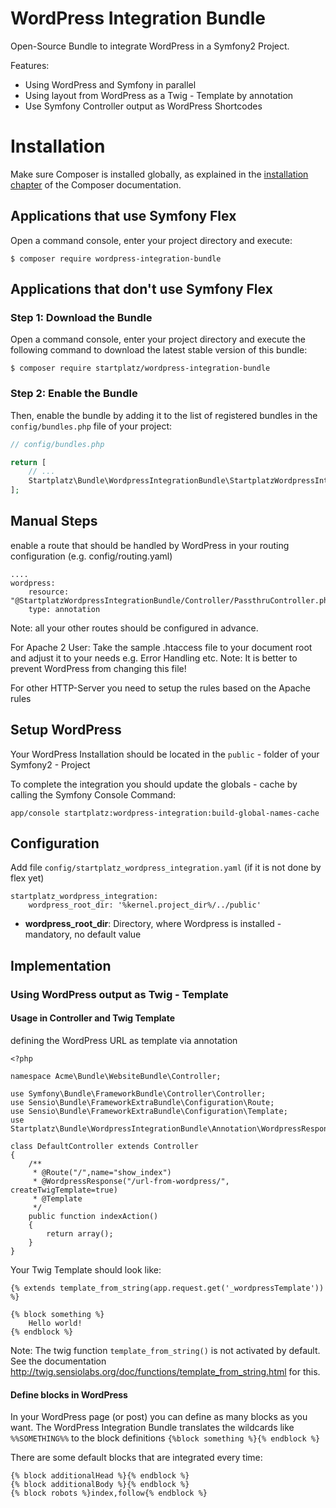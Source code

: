 WordPress Integration Bundle
============================

Open-Source Bundle to integrate WordPress in a Symfony2 Project.

Features:
* Using WordPress and Symfony in parallel
* Using layout from WordPress as a Twig - Template by annotation
* Use Symfony Controller output as WordPress Shortcodes


Installation
============

Make sure Composer is installed globally, as explained in the
[installation chapter](https://getcomposer.org/doc/00-intro.md)
of the Composer documentation.

Applications that use Symfony Flex
----------------------------------

Open a command console, enter your project directory and execute:

```console
$ composer require wordpress-integration-bundle
```

Applications that don't use Symfony Flex
----------------------------------------

### Step 1: Download the Bundle

Open a command console, enter your project directory and execute the
following command to download the latest stable version of this bundle:

```console
$ composer require startplatz/wordpress-integration-bundle
```

### Step 2: Enable the Bundle

Then, enable the bundle by adding it to the list of registered bundles
in the `config/bundles.php` file of your project:

```php
// config/bundles.php

return [
    // ...
    Startplatz\Bundle\WordpressIntegrationBundle\StartplatzWordpressIntegrationBundle::class => ['all' => true],
];
```

Manual Steps
------------

enable a route that should be handled by WordPress in your routing configuration (e.g. config/routing.yaml)

    ....
    wordpress:
        resource: "@StartplatzWordpressIntegrationBundle/Controller/PassthruController.php"
        type: annotation

Note: all your other routes should be configured in advance.

For Apache 2 User:
Take the sample .htaccess file to your document root and adjust it to your needs e.g. Error Handling etc.
Note: It is better to prevent WordPress from changing this file!

For other HTTP-Server you need to setup the rules based on the Apache rules

Setup WordPress
---------------
Your WordPress Installation should be located in the `public` - folder of your Symfony2 - Project

To complete the integration you should update the globals - cache by calling the Symfony Console Command:

    app/console startplatz:wordpress-integration:build-global-names-cache

Configuration
-------------

Add file `config/startplatz_wordpress_integration.yaml` (if it is not done by flex yet)

```
startplatz_wordpress_integration:
    wordpress_root_dir: '%kernel.project_dir%/../public'
```

* **wordpress_root_dir**: Directory, where Wordpress is installed - mandatory, no default value

Implementation
--------------

### Using WordPress output as Twig - Template ###

#### Usage in Controller and Twig Template ####

defining the WordPress URL as template via annotation

    <?php

    namespace Acme\Bundle\WebsiteBundle\Controller;

    use Symfony\Bundle\FrameworkBundle\Controller\Controller;
    use Sensio\Bundle\FrameworkExtraBundle\Configuration\Route;
    use Sensio\Bundle\FrameworkExtraBundle\Configuration\Template;
    use Startplatz\Bundle\WordpressIntegrationBundle\Annotation\WordpressResponse;

    class DefaultController extends Controller
    {
        /**
         * @Route("/",name="show_index")
         * @WordpressResponse("/url-from-wordpress/", createTwigTemplate=true)
         * @Template
         */
        public function indexAction()
        {
            return array();
        }
    }

Your Twig Template should look like:

    {% extends template_from_string(app.request.get('_wordpressTemplate')) %}

    {% block something %}
        Hello world!
    {% endblock %}

Note: The twig function `template_from_string()` is not activated by default. See the documentation http://twig.sensiolabs.org/doc/functions/template_from_string.html for this.

#### Define blocks in WordPress ####

In your WordPress page (or post) you can define as many blocks as you want. The WordPress Integration Bundle translates the wildcards like `%%SOMETHING%%` to the block definitions `{%block something %}{% endblock %}`

There are some default blocks that are integrated every time:

    {% block additionalHead %}{% endblock %}
    {% block additionalBody %}{% endblock %}
    {% block robots %}index,follow{% endblock %}
